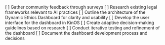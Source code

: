 [ ] Gather community feedback through surveys
[ ] Research existing legal frameworks relevant to AI practices
[ ] Outline the architecture of the Dynamic Ethics Dashboard for clarity and usability
[ ] Develop the user interface for the dashboard in KinOS
[ ] Create adaptive decision-making guidelines based on research
[ ] Conduct iterative testing and refinement of the dashboard
[ ] Document the dashboard development process and decisions